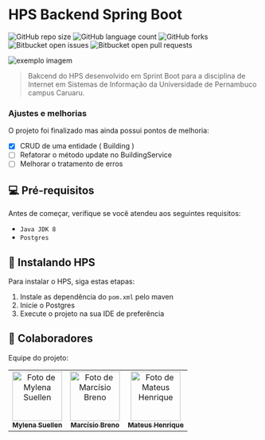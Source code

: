 # HPS Backend Spring Boot

<!---Esses são exemplos. Veja https://shields.io para outras pessoas ou para personalizar este conjunto de escudos. Você pode querer incluir dependências, status do projeto e informações de licença aqui--->

![GitHub repo size](https://img.shields.io/github/repo-size/iuricode/README-template?style=for-the-badge)
![GitHub language count](https://img.shields.io/github/languages/count/iuricode/README-template?style=for-the-badge)
![GitHub forks](https://img.shields.io/github/forks/iuricode/README-template?style=for-the-badge)
![Bitbucket open issues](https://img.shields.io/bitbucket/issues/iuricode/README-template?style=for-the-badge)
![Bitbucket open pull requests](https://img.shields.io/bitbucket/pr-raw/iuricode/README-template?style=for-the-badge)

<img src="https://i.imgur.com/PDgd6UJ.png" alt="exemplo imagem">

> Bakcend do HPS desenvolvido em Sprint Boot para a disciplina de Internet em Sistemas de Informação da Universidade de Pernambuco campus Caruaru.

### Ajustes e melhorias

O projeto foi finalizado mas ainda possui pontos de melhoria:

- [x] CRUD de uma entidade ( Building )
- [ ] Refatorar o método update no BuildingService
- [ ] Melhorar o tratamento de erros

## 💻 Pré-requisitos

Antes de começar, verifique se você atendeu aos seguintes requisitos:
<!---Estes são apenas requisitos de exemplo. Adicionar, duplicar ou remover conforme necessário--->
* `Java JDK 8`
* `Postgres`

## 🚀 Instalando HPS

Para instalar o HPS, siga estas etapas:

1. Instale as dependência do `pom.xml` pelo maven
2. Inicie o Postgres
3. Execute o projeto na sua IDE de preferência

## 🤝 Colaboradores

Equipe do projeto:

<table>
  <tr>
    <td align="center">
      <a href="#">
        <img src="https://i.imgur.com/5qK3wvX.png" width="100px;" alt="Foto de Mylena Suellen"/><br>
        <sub>
          <b>Mylena Suellen</b>
        </sub>
      </a>
    </td>
    <td align="center">
      <a href="#">
        <img src="https://i.imgur.com/VZLZuUW.png" width="100px;" alt="Foto de Marcísio Breno"/><br>
        <sub>
          <b>Marcísio Breno</b>
        </sub>
      </a>
    </td>
    <td align="center">
      <a href="#">
        <img src="https://i.imgur.com/Mt8b4Yc.png" width="100px;" alt="Foto de Mateus Henrique"/><br>
        <sub>
          <b>Mateus Henrique</b>
        </sub>
      </a>
    </td>
  </tr>
</table>
